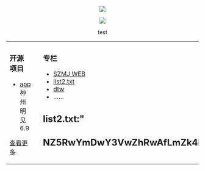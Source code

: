   
<p align="center">
  <img src="github.com/szmj0/update/blob/main/extras/Icon-256.jpg"/>
</p>	
<p align="center">
  <img src="github.com/szmj0/update/blob/main/extras/sjmj-fg.jpg"/>
</p>

<p align="center">test</p>  


<table align="center"><tr>
<td valign="top" width="33%">

### 开源项目  
- [app](github.com/szmj0/update/blob/main/extras/szmj-v6.9.2024010901.apk)神州明见6.9	
   
[查看更多](github.com/szmj0/Publish)	 

	
</td>
<td valign="top" width="33%">

</td>
<td valign="top" width="33%">

### 专栏  
- [SZMJ WEB](github.com/szmj0/update/blob/main/extras/SZZD_PC/szmjweb.3.0.zip)
- [list2.txt](szzdmj.github.io/github-page-test/list2.txt)
- [dtw](j.mp/ddw2288)
- ……

	
**list2.txt:**"      
---
NZ5RwYmDwY3VwZhRwAfLmZk4lAl4PBlVwY1VGZfLQAl4vZ14FZ2RwY4RwZfxQAl4vZ14FZ2RwY4RwZfRwZhDGAhtwZl4FAlRQY3ZwYkDGZhDmZhDGZkjFZjRwY2pwYkLGZhRQYkVGZhpGZk4FZ2RwYkjPBmVwYk4FZ2RwY4RGZfVmZk4PZk4FZ2RwY4RGZfpwZl4FZ34FBmVwY2ZQY04lZl4FZmVwYkLQYjLGZhtwYkZwZhRwAfZmAhxQZk4lAlVwYkLQY5VGZhDGAl4PZ2RwYkjFAl4PZjVwY1RGZhxGAfxmZk4lAl4FZ0RwYjVwZfLGAk4FBkVwY1DwY0RGZfVwAk4FZ34lA04PAkRQYlHGZhHmZl4vZm4PAkRQY4NGZhpwZhRwAk4PBkVQY4pGZhRQBhDmZhRQYlDwZhLGZk4FZ2RwY4RwZfDGZk4FZ0VwY0ZwY0RGZfZGZk4FZ0VwY0ZwY0RGZe3
---
	
</td>
</tr></table>
